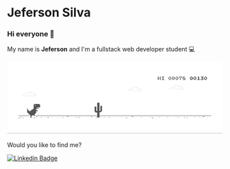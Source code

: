 # Jeferson Silva

### Hi everyone 🚀

My name is **Jeferson** and I'm a fullstack web developer student 💻

![image](https://github.com/Jeferson1/Jeferson1/blob/master/dino.gif)

Would you like to find me?

[![Linkedin Badge](https://img.shields.io/badge/-LinkedIn-blue?style=flat-square&logo=Linkedin&logoColor=white&link=https://www.linkedin.com/in/1jeferson/)](https://www.linkedin.com/in/1jeferson/)

<!--
**Jeferson1/Jeferson1** is a ✨ _special_ ✨ repository because its `README.md` (this file) appears on your GitHub profile.
